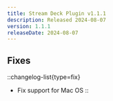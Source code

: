 ```yaml
---
title: Stream Deck Plugin v1.1.1
description: Released 2024-08-07
version: 1.1.1
releaseDate: 2024-08-07
---
```


## Fixes
::changelog-list{type=fix}
- Fix support for Mac OS
::